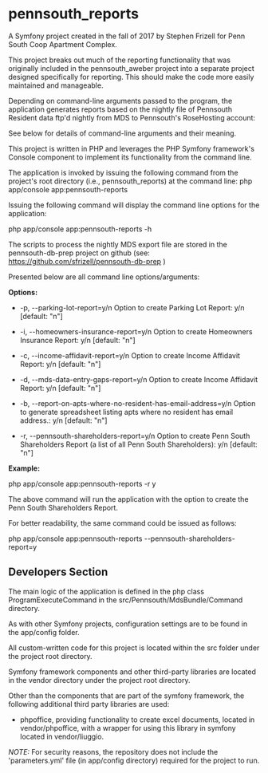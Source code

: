 pennsouth_reports
================

A Symfony project created in the fall of 2017 by Stephen Frizell for Penn South Coop Apartment Complex.

This project breaks out much of the reporting functionality that was originally included in the pennsouth_aweber project into a separate project designed specifically for reporting. 
This should make the code more easily maintained and manageable. 

Depending on command-line arguments passed to the program, the application generates reports based on the nightly file of Pennsouth Resident data ftp'd nightly from MDS to Pennsouth's RoseHosting account:

See below for details of command-line arguments and their meaning.

This project is written in PHP and leverages the PHP Symfony framework's Console component to implement its functionality from the command line.

The application is invoked by issuing the following command from the project's root directory (i.e., pennsouth_reports) at the command line:
 php app/console app:pennsouth-reports
 
Issuing the following command will display the command line options for the application:

 php app/console app:pennsouth-reports -h
 
The scripts to process the nightly MDS export file are stored in the pennsouth-db-prep project on github (see: https://github.com/sfrizell/pennsouth-db-prep ) 

Presented below are all command line options/arguments:

**Options:**
  
+  \-p, --parking-lot-report=y/n                                 Option to create Parking Lot Report: y/n \[default: "n"\]

+ \-i, --homeowners-insurance-report=y/n                         Option to create Homeowners Insurance Report: y/n [default: "n"]

+ \-c, --income-affidavit-report=y/n                             Option to create Income Affidavit Report: y/n [default: "n"]

+ \-d, --mds-data-entry-gaps-report=y/n                             Option to create Income Affidavit Report: y/n [default: "n"]

+  \-b, --report-on-apts-where-no-resident-has-email-address=y/n  Option to generate spreadsheet listing apts where no resident has email address.: y/n \[default: "n"\]

+ \-r, --pennsouth-shareholders-report=y/n                             Option to create Penn South Shareholders Report (a list of all Penn South Shareholders): y/n [default: "n"]



**Example:**

php app/console app:pennsouth-reports \-r y  

The above command will run the application with the option to create the Penn South Shareholders Report.
 
For better readability, the same command could be issued as follows:

php app/console app:pennsouth-reports \-\-pennsouth-shareholders-report=y


Developers Section
------------------

The main logic of the application is defined in the php class ProgramExecuteCommand in the src/Pennsouth/MdsBundle/Command directory.

As with other Symfony projects, configuration settings are to be found in the app/config folder.

All custom-written code for this project is located within the src folder under the project root directory.

Symfony framework components and other third-party libraries are located in the vendor directory under the project root directory.

Other than the components that are part of the symfony framework, the following additional third party libraries are used:


+ phpoffice, providing functionality to create excel documents, located in vendor/phpoffice, with a wrapper for using this library in symfony located in vendor/liuggio.

*NOTE:*
For security reasons, the repository does not include the 'parameters.yml' file (in app/config directory) required for the project to run. 
 




